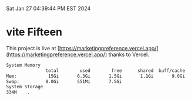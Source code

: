 Sat Jan 27 04:39:44 PM EST 2024

# vite Fifteen


This project is live at [https://marketingpreference.vercel.app/](https://marketingpreference.vercel.app/) thanks to Vercel.

```bash
System Memory
               total        used        free      shared  buff/cache   available
Mem:            15Gi       6.3Gi       1.5Gi       1.1Gi       9.0Gi       9.0Gi
Swap:          8.0Gi       551Mi       7.5Gi
System Storage
334M	.
```

